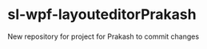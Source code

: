 sl-wpf-layouteditorPrakash
==========================

New repository for project for Prakash to commit changes